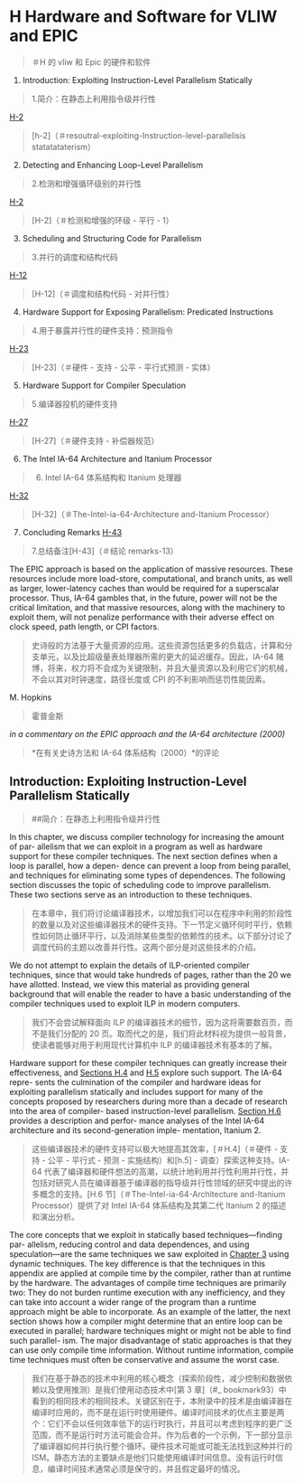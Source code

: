 # H Hardware and Software for VLIW and EPIC

> ＃H 的 vliw 和 Epic 的硬件和软件

1. Introduction: Exploiting Instruction-Level Parallelism Statically

> 1.简介：在静态上利用指令级并行性

[H-2](#introduction-exploiting-instruction-level-parallelism-statically)

> [h-2]（＃resoutral-exploiting-Instruction-level-parallelisis statatataterism）

2. Detecting and Enhancing Loop-Level Parallelism

> 2.检测和增强循环级别的并行性

[H-2](#detecting-and-enhancing-loop-level-parallelism-1)

> [H-2]（＃检测和增强的环级 - 平行 - 1）

3. Scheduling and Structuring Code for Parallelism

> 3.并行的调度和结构代码

[H-12](#scheduling-and-structuring-code-for-parallelism)

> [H-12]（＃调度和结构代码 - 对并行性）

4. Hardware Support for Exposing Parallelism: Predicated Instructions

> 4.用于暴露并行性的硬件支持：预测指令

[H-23](#hardware-support-for-exposing-parallelism-predicated-instructions)

> [H-23]（＃硬件 - 支持 - 公平 - 平行式预测 - 实体）

5. Hardware Support for Compiler Speculation

> 5.编译器投机的硬件支持

[H-27](#hardware-support-for-compiler-speculation)

> [H-27]（＃硬件支持 - 补偿器规范）

6. The Intel IA-64 Architecture and Itanium Processor

> 6. Intel IA-64 体系结构和 Itanium 处理器

[H-32](#the-intel-ia-64-architecture-and-itanium-processor)

> [H-32]（＃The-Intel-ia-64-Architecture and-Itanium Processor）

7. Concluding Remarks [H-43](#concluding-remarks-13)

> 7.总结备注[H-43]（＃结论 remarks-13）

The EPIC approach is based on the application of massive resources. These resources include more load-store, computational, and branch units, as well as larger, lower-latency caches than would be required for a superscalar processor. Thus, IA-64 gambles that, in the future, power will not be the critical limitation, and that massive resources, along with the machinery to exploit them, will not penalize performance with their adverse effect on clock speed, path length, or CPI factors.

> 史诗般的方法基于大量资源的应用。这些资源包括更多的负载店，计算和分支单元，以及比超级量表处理器所需的更大的延迟缓存。因此，IA-64 赌博，将来，权力将不会成为关键限制，并且大量资源以及利用它们的机械，不会以其对时钟速度，路径长度或 CPI 的不利影响而惩罚性能因素。

M. Hopkins

> 霍普金斯

_in a commentary on the EPIC approach and the IA-64 architecture (2000)_

> *在有关史诗方法和 IA-64 体系结构（2000）*的评论

## Introduction: Exploiting Instruction-Level Parallelism Statically

> ##简介：在静态上利用指令级并行性

In this chapter, we discuss compiler technology for increasing the amount of par- allelism that we can exploit in a program as well as hardware support for these compiler techniques. The next section defines when a loop is parallel, how a depen- dence can prevent a loop from being parallel, and techniques for eliminating some types of dependences. The following section discusses the topic of scheduling code to improve parallelism. These two sections serve as an introduction to these techniques.

> 在本章中，我们将讨论编译器技术，以增加我们可以在程序中利用的阶段性的数量以及对这些编译器技术的硬件支持。下一节定义循环何时平行，依赖性如何防止循环平行，以及消除某些类型的依赖性的技术。以下部分讨论了调度代码的主题以改善并行性。这两个部分是对这些技术的介绍。

We do not attempt to explain the details of ILP-oriented compiler techniques, since that would take hundreds of pages, rather than the 20 we have allotted. Instead, we view this material as providing general background that will enable the reader to have a basic understanding of the compiler techniques used to exploit ILP in modern computers.

> 我们不会尝试解释面向 ILP 的编译器技术的细节，因为这将需要数百页，而不是我们分配的 20 页。取而代之的是，我们将此材料视为提供一般背景，使读者能够对用于利用现代计算机中 ILP 的编译器技术有基本的了解。

Hardware support for these compiler techniques can greatly increase their effectiveness, and [Sections H.4](#hardware-support-for-exposing-parallelism-predicated-instructions) and [H.5](#hardware-support-for-compiler-speculation) explore such support. The IA-64 repre- sents the culmination of the compiler and hardware ideas for exploiting parallelism statically and includes support for many of the concepts proposed by researchers during more than a decade of research into the area of compiler- based instruction-level parallelism. [Section H.6](#the-intel-ia-64-architecture-and-itanium-processor) provides a description and perfor- mance analyses of the Intel IA-64 architecture and its second-generation imple- mentation, Itanium 2.

> 这些编译器技术的硬件支持可以极大地提高其效率，[＃H.4]（＃硬件 - 支持 - 公平 - 平行式 - 预测 - 实施结构）和[h.5] - 调查）探索这种支持。IA-64 代表了编译器和硬件想法的高潮，以统计地利用并行性利用并行性，并包括对研究人员在编译器基于编译器的指导级并行性领域的研究中提出的许多概念的支持。[H.6 节]（＃The-Intel-ia-64-Architecture and-Itanium Processor）提供了对 Intel IA-64 体系结构及其第二代 Itanium 2 的描述和演出分析。

The core concepts that we exploit in statically based techniques—finding par- allelism, reducing control and data dependences, and using speculation—are the same techniques we saw exploited in [Chapter 3](#_bookmark93) using dynamic techniques. The key difference is that the techniques in this appendix are applied at compile time by the compiler, rather than at runtime by the hardware. The advantages of compile time techniques are primarily two: They do not burden runtime execution with any inefficiency, and they can take into account a wider range of the program than a runtime approach might be able to incorporate. As an example of the latter, the next section shows how a compiler might determine that an entire loop can be executed in parallel; hardware techniques might or might not be able to find such parallel- ism. The major disadvantage of static approaches is that they can use only compile time information. Without runtime information, compile time techniques must often be conservative and assume the worst case.

> 我们在基于静态的技术中利用的核心概念（探索阶段性，减少控制和数据依赖以及使用推测）是我们使用动态技术中[第 3 章]（#\_ bookmark93）中看到的相同技术的相同技术。关键区别在于，本附录中的技术是由编译器在编译时应用的，而不是在运行时使用硬件。编译时间技术的优点主要是两个：它们不会以任何效率低下的运行时执行，并且可以考虑到程序的更广泛范围，而不是运行时方法可能会合并。作为后者的一个示例，下一部分显示了编译器如何并行执行整个循环。硬件技术可能或可能无法找到这种并行的 ISM。静态方法的主要缺点是他们只能使用编译时间信息。没有运行时信息，编译时间技术通常必须是保守的，并且假定最坏的情况。
